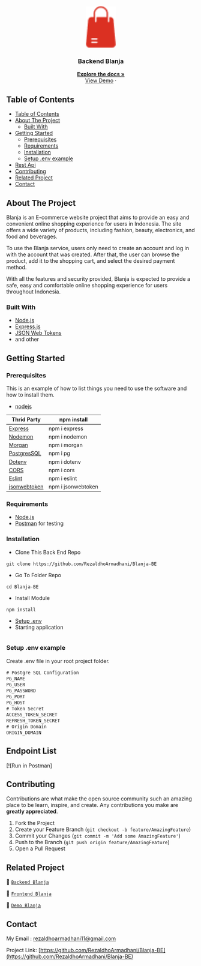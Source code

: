 <br />
<p align="center">
<div align="center">
<img height="110" src="doc\logo.png" alt="Blanja" border="0"/>
</div>
  <h3 align="center">Backend Blanja</h3>
  <p align="center">
    <a href="https://github.com/RezaldhoArmadhani/Blanja-BE"><strong>Explore the docs »</strong></a>
    <br />
    <a href="https://blanja-fe-eight.vercel.app/">View Demo</a>
    ·
  </p>
</p>

<!-- TABLE OF CONTENTS -->

## Table of Contents

- [Table of Contents](#table-of-contents)
- [About The Project](#about-the-project)
  - [Built With](#built-with)
- [Getting Started](#getting-started)
  - [Prerequisites](#prerequisites)
  - [Requirements](#requirements)
  - [Installation](#installation)
  - [Setup .env example](#setup-env-example)
- [Rest Api](#rest-api)
- [Contributing](#contributing)
- [Related Project](#related-project)
- [Contact](#contact)

<!-- ABOUT THE PROJECT -->

## About The Project

Blanja is an E-commerce website project that aims to provide an easy and convenient online shopping experience for users in Indonesia. The site offers a wide variety of products, including fashion, beauty, electronics, and food and beverages.

To use the Blanja service, users only need to create an account and log in with the account that was created. After that, the user can browse the product, add it to the shopping cart, and select the desired payment method.

With all the features and security provided, Blanja is expected to provide a safe, easy and comfortable online shopping experience for users throughout Indonesia.

### Built With

- [Node.js](https://nodejs.org/en/)
- [Express.js](https://expressjs.com/)
- [JSON Web Tokens](https://jwt.io/)
- and other


<!-- GETTING STARTED -->

## Getting Started

### Prerequisites

This is an example of how to list things you need to use the software and how to install them.

- [nodejs](https://nodejs.org/en/download/)


| Thrid Party     | npm install         |
| --------------- | ------------------- |
| [Express]       | npm i express       |
| [Nodemon]       | npm i nodemon       |
| [Morgan]        | npm i morgan        |
| [PostgresSQL]   | npm i pg            |
| [Dotenv]        | npm i dotenv        |
| [CORS]          | npm i cors          |
| [Eslint]        | npm i eslint        |
| [jsonwebtoken]  | npm i jsonwebtoken  |

[express]: http://expressjs.com
[nodemon]: https://www.npmjs.com/package/nodemon
[morgan]: https://www.npmjs.com/package/morgan
[postgressql]: https://node-postgres.com
[dotenv]: https://www.npmjs.com/package/dotenv
[cors]: https://www.npmjs.com/package/cos
[eslint]: https://eslint.org/
[jsonwebtoken]: https://www.npmjs.com/package/jsonwebtoken

### Requirements

- [Node.js](https://nodejs.org/en/)
- [Postman](https://www.getpostman.com/) for testing

### Installation

- Clone This Back End Repo

```
git clone https://github.com/RezaldhoArmadhani/Blanja-BE
```

- Go To Folder Repo

```
cd Blanja-BE
```

- Install Module

```
npm install
```

- <a href="#setup-env-example">Setup .env</a>
- Starting application

``` npm run start:dev
```

### Setup .env example

Create .env file in your root project folder.

```env
# Postgre SQL Configuration
PG_NAME 
PG_USER 
PG_PASSWORD 
PG_PORT 
PG_HOST 
# Token Secret
ACCESS_TOKEN_SECRET  
REFRESH_TOKEN_SECRET 
# Origin Domain 
ORIGIN_DOMAIN 
```

## Endpoint List

[![Run in Postman]
<!-- (https://run.pstmn.io/button.svg)](https://documenter.getpostman.com/view/26334344/2s93XyUPKH) -->


<!-- CONTRIBUTING -->

## Contributing

Contributions are what make the open source community such an amazing place to be learn, inspire, and create. Any contributions you make are **greatly appreciated**.

1. Fork the Project
2. Create your Feature Branch (`git checkout -b feature/AmazingFeature`)
3. Commit your Changes (`git commit -m 'Add some AmazingFeature'`)
4. Push to the Branch (`git push origin feature/AmazingFeature`)
5. Open a Pull Request

## Related Project

:rocket: [`Backend Blanja`](https://github.com/RezaldhoArmadhani/Blanja-BE)

:rocket: [`Frontend Blanja`](https://github.com/RezaldhoArmadhani/Blanja-FE)

:rocket: [`Demo Blanja`](https://blanja-fe-eight.vercel.app/)

<!-- CONTACT -->

## Contact

My Email : rezaldhoarmadhani11@gmail.com

Project Link: [https://github.com/RezaldhoArmadhani/Blanja-BE](https://github.com/RezaldhoArmadhani/Blanja-BE)
